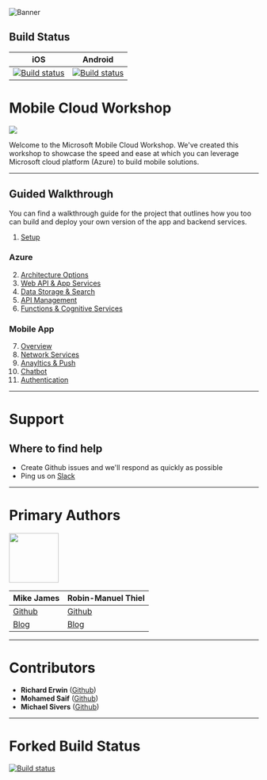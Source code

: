 
![Banner](Resources/WelcomeBanner.png)

## Build Status
| iOS  | Android |
| ------------- | ------------- |
| [![Build status](https://build.appcenter.ms/v0.1/apps/364adcc6-160d-42c9-8bd4-f3b926584c38/branches/master/badge)](https://appcenter.ms)  | [![Build status](https://build.appcenter.ms/v0.1/apps/5865dd4d-0971-48b4-8755-598455ab8677/branches/master/badge)](https://appcenter.ms)  |


# Mobile Cloud Workshop

<img src="Resources/Design/Design%20Board%20Final.png">

Welcome to the Microsoft Mobile Cloud Workshop. We've created this workshop to showcase the speed and ease at which you can leverage Microsoft cloud platform (Azure) to build mobile solutions. 

---
## Guided Walkthrough
You can find a walkthrough guide for the project that outlines how you too can build and deploy your own version of the app and backend services. 

1. [Setup](Walkthrough%20Guide/00_Setup/README.md)    
### Azure 
2. [Architecture Options](https://github.com/MikeCodesDotNet/Mobile-Cloud-Workshop/tree/master/Walkthrough%20Guide/02_Architecture_Options)
3. [Web API & App Services](https://github.com/MikeCodesDotNet/Mobile-Cloud-Workshop/tree/master/Walkthrough%20Guide/03_Web_API)
4. [Data Storage & Search](https://github.com/MikeCodesDotNet/Mobile-Cloud-Workshop/tree/master/Walkthrough%20Guide/04_Data_Storage)
5. [API Management](https://github.com/MikeCodesDotNet/Mobile-Cloud-Workshop/tree/master/Walkthrough%20Guide/05_API_Management)
6. [Functions & Cognitive Services](https://github.com/MikeCodesDotNet/Mobile-Cloud-Workshop/tree/master/Walkthrough%20Guide/06_Functions_Cognitive_Services)
### Mobile App
7. [Overview](https://github.com/MikeCodesDotNet/Mobile-Cloud-Workshop/tree/master/Walkthrough%20Guide/07_Mobile_Overview)
8. [Network Services](https://github.com/MikeCodesDotNet/Mobile-Cloud-Workshop/tree/master/Walkthrough%20Guide/08_Mobile_Network_Services)
9. [Anayltics & Push](09_Anayltics_Push/README.md)
10. [Chatbot](https://github.com/MikeCodesDotNet/Mobile-Cloud-Workshop/tree/master/Walkthrough%20Guide/10_Chatbot)
11. [Authentication](https://github.com/MikeCodesDotNet/Mobile-Cloud-Workshop/tree/master/Walkthrough%20Guide/11_Authentication)

---
# Support
## Where to find help
* Create Github issues and we'll respond as quickly as possible 
* Ping us on [Slack](https://mobilecloudworkshop.slack.com)

---
# Primary Authors
<img src="Resources/authors.png?raw=true" height="100">

| Mike James  | Robin-Manuel Thiel |
| ----------- | ------------------ |
| [Github](https://github.com/MikeCodesDotNet) |   [Github](https://github.com/robinmanuelthiel)|
| [Blog](https://mikecodes.net) |   [Blog](https://pumpingco.de/) |

---
# Contributors
- **Richard Erwin** ([Github](https://github.com/rerwinx))
- **Mohamed Saif** ([Github](https://github.com/mohamedsaif))
- **Michael Sivers** ([Github](https://github.com/msivers))


---
# Forked Build Status
[![Build status](https://build.appcenter.ms/v0.1/apps/54361854-07d1-4806-96f5-b116ed87fe93/branches/devops/badge)](https://appcenter.ms)
